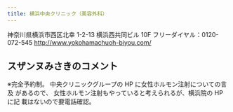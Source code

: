 ```yaml
---
title: 横浜中央クリニック（美容外科）
---
```

神奈川県横浜市西区北幸 1-2-13 横浜西共同ビル 10F フリーダイヤル：0120-072-545
<http://www.yokohamachuoh-biyou.com/>
## スザンヌみさきのコメント
※完全予約制。
中央クリニックグループの HP に女性ホルモン注射についての言及 があるので、
女性ホルモン注射もやっていると考えられるが、横浜院の HP に記 載はないので要電話確認。
